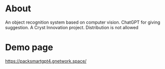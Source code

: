 # About
An object recognition system based on computer vision. ChatGPT for giving suggestion.
A Cryst Innovation project. Distribution is not allowed
# Demo page
https://packsmartgpt4.gnetwork.space/
